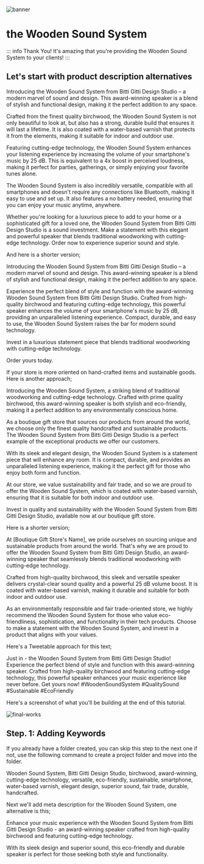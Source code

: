 ![banner](/TWS-1.jpg)

# the Wooden Sound System

::: info Thank You!
It's amazing that you're providing the Wooden Sound System to your clients!
:::

## Let's start with product description alternatives

<CopyInfoBox>
<p>
Introducing the Wooden Sound System from Bitti Gitti Design Studio 
– a modern marvel of sound and design. This award-winning speaker is a 
blend of stylish and functional design, making it 
the perfect addition to any space.
</p>

<p>
Crafted from the finest quality birchwood, the Wooden Sound System 
is not only beautiful to look at, but also has a strong, durable build 
that ensures it will last a lifetime. It is also coated with a water-based 
varnish that protects it from the elements, making it suitable for indoor and outdoor use.
</p>

<p>
Featuring cutting-edge technology, the Wooden Sound System enhances 
your listening experience by increasing the volume of your smartphone's 
music by 25 dB. This is equivalent to a 4x boost in perceived loudness, 
making it perfect for parties, gatherings, or simply enjoying your favorite tunes alone.
</p>
<p>
The Wooden Sound System is also incredibly versatile, compatible with 
all smartphones and doesn't require any connections like Bluetooth, making 
it easy to use and set up. It also features a no battery needed, ensuring that you can 
enjoy your music anytime, anywhere.
</p>

<p>
Whether you're looking for a luxurious piece to add to your home 
or a sophisticated gift for a loved one, the Wooden Sound System 
from Bitti Gitti Design Studio is a sound investment. Make a statement 
with this elegant and powerful speaker that blends traditional woodworking 
with cutting-edge technology. Order now to experience superior sound and style.
</p>
</CopyInfoBox>

And here is a shorter version; 

<CopyInfoBox>
<p>
Introducing the Wooden Sound System from Bitti Gitti Design Studio 
– a modern marvel of sound and design. This award-winning speaker is a 
blend of stylish and functional design, making it 
the perfect addition to any space.
</p>
<p>
Experience the perfect blend of style and function with the award-winning 
Wooden Sound System from Bitti Gitti Design Studio. Crafted from 
high-quality birchwood and featuring cutting-edge technology, 
this powerful speaker enhances the volume of your smartphone's music 
by 25 dB, providing an unparalleled listening experience. Compact, 
durable, and easy to use, the Wooden Sound System raises the bar 
for modern sound technology. 
</p>
<p>
Invest in a luxurious statement piece that blends 
traditional woodworking with cutting-edge technology. 
</p>

<p>
Order yours today.
</p>
</CopyInfoBox>

If your store is more oriented on hand-crafted items and sustainable goods. Here is another approach;

<CopyInfoBox>
<p>
Introducing the Wooden Sound System, a striking blend of 
traditional woodworking and cutting-edge technology. 
Crafted with prime quality birchwood, this award-winning speaker is 
both stylish and eco-friendly, making it a perfect addition to 
any environmentally conscious home.
</p>
<p>
As a boutique gift store that sources our products from around the world, 
we choose only the finest quality handcrafted and sustainable products. 
The Wooden Sound System from Bitti Gitti Design Studio is 
a perfect example of the exceptional products we offer our customers.
</p>
<p>
With its sleek and elegant design, the Wooden Sound System 
is a statement piece that will enhance any room. 
It is compact, durable, and provides an unparalleled listening experience, 
making it the perfect gift for those who enjoy both form and function.
</p>
<p>
At our store, we value sustainability and fair trade, and so we are proud to offer the Wooden Sound System, which is coated with water-based varnish, ensuring that it is suitable for both indoor and outdoor use.
</p>
<p>
Invest in quality and sustainability with the Wooden Sound System from Bitti Gitti Design Studio, available now at our boutique gift store.
</p>
</CopyInfoBox>

Here is a shorter version;

<CopyInfoBox>
<p>
At [Boutique Gift Store's Name], 
we pride ourselves on sourcing unique and sustainable products 
from around the world. That's why we are proud 
to offer the Wooden Sound System from 
Bitti Gitti Design Studio, an award-winning speaker 
that seamlessly blends traditional woodworking with 
cutting-edge technology.
</p>
<p>
Crafted from high-quality birchwood, 
this sleek and versatile speaker delivers crystal-clear sound quality 
and a powerful 25 dB volume boost. It is coated with water-based varnish, 
making it durable and suitable for both indoor and outdoor use.
</p>
<p>
As an environmentally responsible and fair trade-oriented store, 
we highly recommend the Wooden Sound System for those who 
value eco-friendliness, sophistication, and functionality 
in their tech products. Choose to make a statement with the Wooden Sound System, 
and invest in a product that aligns with your values.
</p>
</CopyInfoBox>

Here's a Tweetable approach for this text;

<CopyInfoBox>
<p>
Just in - the Wooden Sound System from 
Bitti Gitti Design Studio! Experience 
the perfect blend of style and function 
with this award-winning speaker. 
Crafted from high-quality birchwood and 
featuring cutting-edge technology, 
this powerful speaker enhances your 
music experience like never before. 
Get yours now! #WoodenSoundSystem #QualitySound 
#Sustainable #EcoFriendly
</p>
</CopyInfoBox>

Here's a screenshot of what you'll be building at the end of this tutorial.

![final-works](/SS.jpg)

## Step. 1: Adding Keywords

If you already have a folder created, you can skip this step to the next one if not, use the following command to create a project folder and move into the folder.

<CopyInfoBox>
<p>
Wooden Sound System, Bitti Gitti Design Studio,
birchwood, award-winning, cutting-edge technology,
versatile, eco-friendly, sustainable, smartphone, 
water-based varnish, elegant design, superior sound, 
fair trade, durable, handcrafted.
</p>
</CopyInfoBox>

Next we'll add meta description for the Wooden Sound System, one alternative is this;

<CopyInfoBox>
<p>
Enhance your music experience with the Wooden Sound System 
from Bitti Gitti Design Studio - an award-winning speaker 
crafted from high-quality birchwood and featuring cutting-edge 
technology.
</p>
<p>
With its sleek design and superior sound, 
this eco-friendly and durable speaker is perfect 
for those seeking both style and functionality.
</p>
</CopyInfoBox>